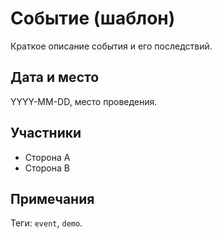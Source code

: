 # Событие (шаблон)

Краткое описание события и его последствий.

## Дата и место
YYYY-MM-DD, место проведения.

## Участники
- Сторона A
- Сторона B

## Примечания
Теги: `event`, `demo`.
